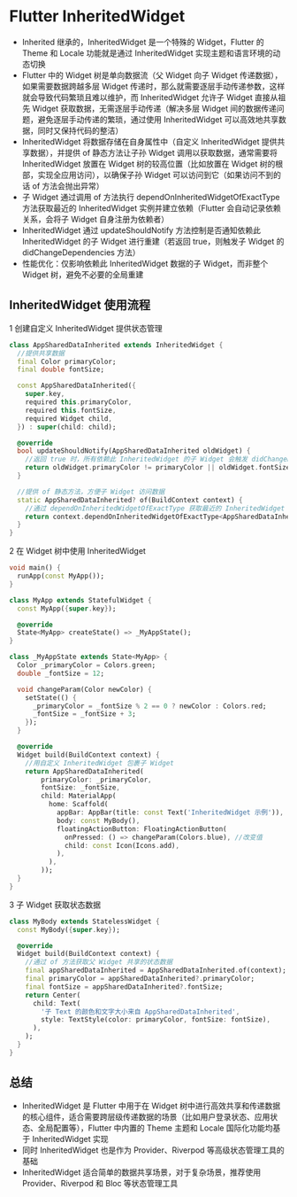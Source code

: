 # Flutter InheritedWidget
- Inherited 继承的，InheritedWidget 是一个特殊的 Widget，Flutter 的 Theme 和 Locale 功能就是通过 InheritedWidget 实现主题和语言环境的动态切换
- Flutter 中的 Widget 树是单向数据流（父 Widget 向子 Widget 传递数据），如果需要数据跨越多层 Widget 传递时，那么就需要逐层手动传递参数，这样就会导致代码繁琐且难以维护，而 InheritedWidget 允许子 Widget 直接从祖先 Widget 获取数据，无需逐层手动传递（解决多层 Widget 间的数据传递问题，避免逐层手动传递的繁琐，通过使用 InheritedWidget 可以高效地共享数据，同时又保持代码的整洁）
- InheritedWidget 将数据存储在自身属性中（自定义 InheritedWidget 提供共享数据），并提供 of 静态方法让子孙 Widget 调用以获取数据，通常需要将 InheritedWidget 放置在 Widget 树的较高位置（比如放置在 Widget 树的根部，实现全应用访问），以确保子孙 Widget 可以访问到它（如果访问不到的话 of 方法会抛出异常）
- 子 Widget 通过调用 of 方法执行 dependOnInheritedWidgetOfExactType 方法获取最近的 InheritedWidget 实例并建立依赖（Flutter 会自动记录依赖关系，会将子 Widget 自身注册为依赖者）
- InheritedWidget 通过 updateShouldNotify 方法控制是否通知依赖此 InheritedWidget 的子 Widget 进行重建（若返回 true，则触发子 Widget 的 didChangeDependencies 方法）
- 性能优化：仅影响依赖此 InheritedWidget 数据的子 Widget，而非整个 Widget 树，避免不必要的全局重建

## InheritedWidget 使用流程
1 创建自定义 InheritedWidget 提供状态管理
```dart
class AppSharedDataInherited extends InheritedWidget {
  //提供共享数据
  final Color primaryColor;
  final double fontSize;

  const AppSharedDataInherited({
    super.key,
    required this.primaryColor,
    required this.fontSize,
    required Widget child,
  }) : super(child: child);

  @override
  bool updateShouldNotify(AppSharedDataInherited oldWidget) {
    //返回 true 时，所有依赖此 InheritedWidget 的子 Widget 会触发 didChangeDependencies 并重建
    return oldWidget.primaryColor != primaryColor || oldWidget.fontSize != fontSize; //数据变化决定是否通知依赖的子 Widget 重建
  }

  //提供 of 静态方法，方便子 Widget 访问数据
  static AppSharedDataInherited? of(BuildContext context) {
    //通过 dependOnInheritedWidgetOfExactType 获取最近的 InheritedWidget 实例，并建立依赖关系（子 Widget 会被注册为依赖此 InheritedWidget）
    return context.dependOnInheritedWidgetOfExactType<AppSharedDataInherited>();
  }
}
```

2 在 Widget 树中使用 InheritedWidget
```dart
void main() {
  runApp(const MyApp());
}

class MyApp extends StatefulWidget {
  const MyApp({super.key});

  @override
  State<MyApp> createState() => _MyAppState();
}

class _MyAppState extends State<MyApp> {
  Color _primaryColor = Colors.green;
  double _fontSize = 12;

  void changeParam(Color newColor) {
    setState(() {
      _primaryColor = _fontSize % 2 == 0 ? newColor : Colors.red;
      _fontSize = _fontSize + 3;
    });
  }

  @override
  Widget build(BuildContext context) {
    //用自定义 InheritedWidget 包裹子 Widget
    return AppSharedDataInherited(
        primaryColor: _primaryColor,
        fontSize: _fontSize,
        child: MaterialApp(
          home: Scaffold(
            appBar: AppBar(title: const Text('InheritedWidget 示例')),
            body: const MyBody(), 
            floatingActionButton: FloatingActionButton(
              onPressed: () => changeParam(Colors.blue), //改变值
              child: const Icon(Icons.add),
            ),
          ),
        ));
  }
}

```

3 子 Widget 获取状态数据
```dart
class MyBody extends StatelessWidget {
  const MyBody({super.key});

  @override
  Widget build(BuildContext context) {
    //通过 of 方法获取父 Widget 共享的状态数据
    final appSharedDataInherited = AppSharedDataInherited.of(context);
    final primaryColor = appSharedDataInherited?.primaryColor;
    final fontSize = appSharedDataInherited?.fontSize;
    return Center(
      child: Text(
        '子 Text 的颜色和文字大小来自 AppSharedDataInherited',
        style: TextStyle(color: primaryColor, fontSize: fontSize),
      ),
    );
  }
}
```

## 总结
- InheritedWidget 是 Flutter 中用于在 Widget 树中进行高效共享和传递数据的核心组件，适合需要跨层级传递数据的场景（比如用户登录状态、应用状态、全局配置等），Flutter 中内置的 Theme 主题和 Locale 国际化功能均基于 InheritedWidget 实现
- 同时 InheritedWidget 也是作为 Provider、Riverpod 等高级状态管理工具的基础
- InheritedWidget 适合简单的数据共享场景，对于复杂场景，推荐使用 Provider、Riverpod 和 Bloc 等状态管理工具
